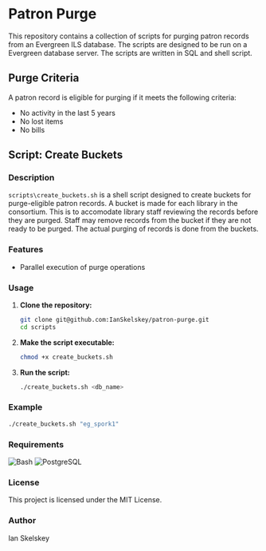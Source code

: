 # Patron Purge

This repository contains a collection of scripts for purging patron records from an Evergreen ILS database. The scripts are designed to be run on a Evergreen database server. The scripts are written in SQL and shell script.

## Purge Criteria

A patron record is eligible for purging if it meets the following criteria:

- No activity in the last 5 years
- No lost items
- No bills

## Script: Create Buckets

### Description

`scripts\create_buckets.sh` is a shell script designed to create buckets for purge-eligible patron records. A bucket is made for each library in the consortium. This is to accomodate library staff reviewing the records before they are purged. Staff may remove records from the bucket if they are not ready to be purged. The actual purging of records is done from the buckets.

### Features

- Parallel execution of purge operations

### Usage

1. **Clone the repository:**
    ```sh
    git clone git@github.com:IanSkelskey/patron-purge.git
    cd scripts
    ```

2. **Make the script executable:**
    ```sh
    chmod +x create_buckets.sh
    ```

3. **Run the script:**
    ```sh
    ./create_buckets.sh <db_name>
    ```

### Example

```sh
./create_buckets.sh "eg_spork1"
```

### Requirements

![Bash](https://img.shields.io/badge/Bash-brightgreen.svg?style=for-the-badge&logo=gnu-bash&logoColor=white)
![PostgreSQL](https://img.shields.io/badge/PostgreSQL-blue.svg?style=for-the-badge&logo=postgresql&logoColor=white)

### License

This project is licensed under the MIT License.

### Author

Ian Skelskey